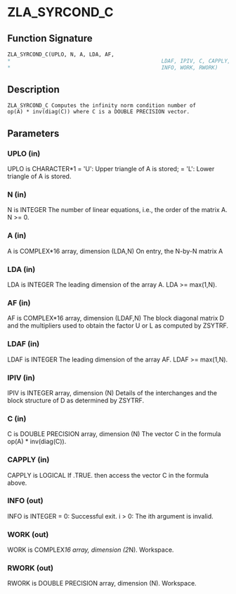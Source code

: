 # ZLA_SYRCOND_C

## Function Signature

```fortran
ZLA_SYRCOND_C(UPLO, N, A, LDA, AF,
*                                                LDAF, IPIV, C, CAPPLY,
*                                                INFO, WORK, RWORK)
```

## Description


    ZLA_SYRCOND_C Computes the infinity norm condition number of
    op(A) * inv(diag(C)) where C is a DOUBLE PRECISION vector.

## Parameters

### UPLO (in)

UPLO is CHARACTER*1 = 'U': Upper triangle of A is stored; = 'L': Lower triangle of A is stored.

### N (in)

N is INTEGER The number of linear equations, i.e., the order of the matrix A. N >= 0.

### A (in)

A is COMPLEX*16 array, dimension (LDA,N) On entry, the N-by-N matrix A

### LDA (in)

LDA is INTEGER The leading dimension of the array A. LDA >= max(1,N).

### AF (in)

AF is COMPLEX*16 array, dimension (LDAF,N) The block diagonal matrix D and the multipliers used to obtain the factor U or L as computed by ZSYTRF.

### LDAF (in)

LDAF is INTEGER The leading dimension of the array AF. LDAF >= max(1,N).

### IPIV (in)

IPIV is INTEGER array, dimension (N) Details of the interchanges and the block structure of D as determined by ZSYTRF.

### C (in)

C is DOUBLE PRECISION array, dimension (N) The vector C in the formula op(A) * inv(diag(C)).

### CAPPLY (in)

CAPPLY is LOGICAL If .TRUE. then access the vector C in the formula above.

### INFO (out)

INFO is INTEGER = 0: Successful exit. i > 0: The ith argument is invalid.

### WORK (out)

WORK is COMPLEX*16 array, dimension (2*N). Workspace.

### RWORK (out)

RWORK is DOUBLE PRECISION array, dimension (N). Workspace.

